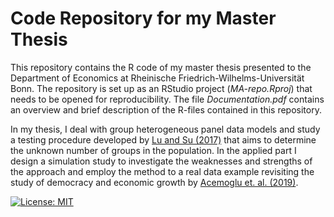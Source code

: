 # Code Repository for my Master Thesis

This repository contains the R code of my master thesis presented to the Department of Economics at Rheinische Friedrich-Wilhelms-Universität Bonn. The repository is set up as an RStudio project (*MA-repo.Rproj*) that needs to be opened for reproducibility. The file *Documentation.pdf* contains an overview and brief description of the R-files contained in this repository.

In my thesis, I deal with group heterogeneous panel data models and study a testing procedure developed by [Lu and Su (2017)](https://onlinelibrary.wiley.com/doi/abs/10.3982/QE517) that aims to determine the unknown number of groups in the population. In the applied part I design a simulation study to investigate the weaknesses and strengths of the approach and employ the method to a real data example revisiting the study of democracy and economic growth by [Acemoglu et. al. (2019)](https://www.journals.uchicago.edu/doi/full/10.1086/700936?casa_token=2MbK9D8r4s4AAAAA%3AaO64NZsHQLwy-C8pJTkpPArEteBL_7OuYavhSwmsSjZ5eplZx3VQQSRz6FMYEClpSrBvf0NtIhwTPA).

[![License: MIT](https://img.shields.io/badge/License-MIT-blue.svg)](LICENSE.txt)
